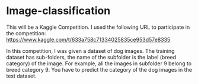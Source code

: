 # Image-classification
This will be a Kaggle Competition. I used the following URL to participate in the competition: https://www.kaggle.com/t/633a758c71334025835ce953d57e8335

In this competition, I was given a dataset of dog images. The training dataset has sub-folders, the name of the subfolder is the label (breed category) 
of the image. For example, all the images in subfolder 9 belong to breed category 9. You have to predict the category of the dog images in the test dataset.
